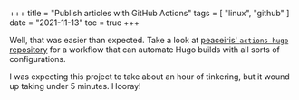 +++
title = "Publish articles with GitHub Actions"
tags = [
    "linux",
    "github"
]
date = "2021-11-13"
toc = true
+++

Well, that was easier than expected. Take a look at [peaceiris' `actions-hugo` repository](https://github.com/peaceiris/actions-hugo) for a workflow that can automate Hugo builds with all sorts of configurations.

I was expecting this project to take about an hour of tinkering, but it wound up taking under 5 minutes. Hooray!
